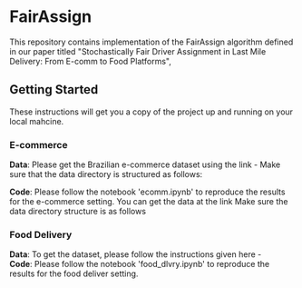# FairAssign
This repository contains implementation of the FairAssign algorithm defined in our paper titled "Stochastically Fair Driver Assignment in Last Mile Delivery: From E-comm to Food Platforms", 

## Getting Started
These instructions will get you a copy of the project up and running on your local mahcine.

### E-commerce 
**Data**: Please get the Brazilian e-commerce dataset using the link - 
Make sure that the data directory is structured as follows: 

**Code**: Please follow the notebook 'ecomm.ipynb' to reproduce the results for the e-commerce setting. 
You can get the data at the link 
Make sure the data directory structure is as follows 

### Food Delivery 
**Data**: To get the dataset, please follow the instructions given here -  
**Code**: Please follow the notebook 'food_dlvry.ipynb' to reproduce the results for the food deliver setting.

